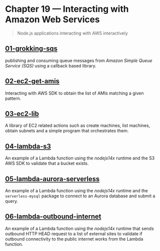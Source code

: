 # Chapter 19 &mdash; Interacting with Amazon Web Services
> Node.js applications interacting with AWS interactively

## [01-grokking-sqs](./01-grokking-sqs/)
publishing and consuming queue messages from *Amazon Simple Queue Service (SQS)* using a callback based library.

## [02-ec2-get-amis](./02-ec2-get-amis/)
Interacting with AWS SDK to obtain the list of AMIs matching a given pattern.

## [03-ec2-lib](./03-ec2-lib/)
A library of EC2 related actions such as create machines, list machines, obtain subnets and a simple program that orchestrates them.

## [04-lambda-s3](./04-lambda-s3/)
An example of a Lambda function using the *nodejs14x* runtime and the S3 AWS SDK to validate that a bucket exists.

## [05-lambda-aurora-serverless](./05-lambda-aurora-serverless/)
An example of a Lambda function using the *nodejs14x* runtime and the `serverless-mysql` package to connect to an Aurora database and submit a query.

## [06-lambda-outbound-internet](./06-lambda-outbound-internet/)
An example of a Lambda function using the *nodejs14x* runtime that sends outbound HTTP HEAD request to a list of external sites to validate if outbound connectivity to the public internet works from the Lambda function.
